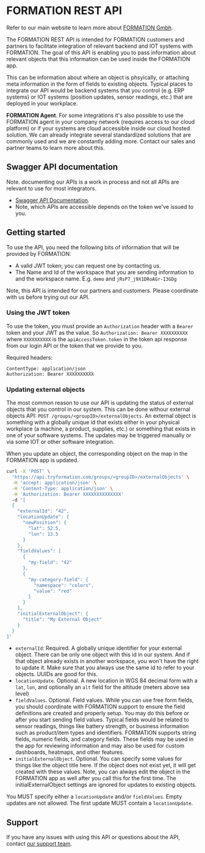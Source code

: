# FORMATION REST API

Refer to our main website to learn more about [FORMATION Gmbh](https://tryformation.com).

The FORMATION REST API is intended for FORMATION customers and partners to facilitate integration of relevant backend and IOT systems with FORMATION. The goal of this API is enabling you to pass information about relevant objects that this information can be used inside the FORMATION app. 

This can be information about where an object is phsyically, or attaching meta information in the form of fields to existing objects. Typical places to integrate our API would be backend systems that you control (e.g. ERP systems) or IOT systems (position updates, sensor readings, etc.) that are deployed in your workplace. 

**FORMATION Agent**. For some integrations it's also possible to use the FORMATION agent in your company network (requires access to our cloud platform) or if your systems are cloud accessible inside our cloud hosted solution. We can already integrate several standardized solutions that are commonly used and we are constantly adding more. Contact our sales and partner teams to learn more about this.

## Swagger API documentation

Note. documenting our APIs is a work in process and not all APIs are relevant to use for most integrators.

- [Swagger API Documentation](https://api.tryformation.com/webjars/swagger-ui/index.html).
- Note, which APIs are accessible depends on the token we've issued to you.

## Getting started

To use the API, you need the following bits of information that will be provided by FORMATION:

- A valid JWT token; you can request one by contacting us.
- The Name and Id of the workspace that you are sending information to and the workspace name. E.g. `demo` and `jRsP7_j9X1DRoAGr-I3GDg` 

Note, this API is intended for our partners and customers. Please coordinate with us before trying out our API.

### Using the JWT token

To use the token, you must provide an `Authorization` header with a `Bearer` token and your JWT as the value. So `Authorization: Bearer XXXXXXXXXX` where `XXXXXXXXXX` is the `apiAccessToken.token` in the token api response from our login API or the token that we provide to you.

Required headers:

```
ContentType: application/json
Authorization: Bearer XXXXXXXXXX
```

### Updating external objects

The most common reason to use our API is updating the status of external objects that you control in our system. This can be done withour external objects API: `POST /groups/<groupID>/externalObjects`. An external object is something with a globally unique id that exists either in your physical workplace (a machine, a product, supplies, etc.) or something that exists in one of your software systems. The updates may be triggered manually or via some IOT or other software integration.

When you update an object, the corresponding object on the map in the FORMATION app is updated.

```bash
curl -X 'POST' \
  'https://api.tryformation.com/groups/<groupID>/externalObjects' \
  -H 'accept: application/json' \
  -H 'Content-Type: application/json' \
  -H 'Authorization: Bearer XXXXXXXXXXXXXX'
  -d '[
  {
    "externalId": "42",
    "locationUpdate": {
      "newPosition": {
        "lat": 52.5,
        "lon": 13.5
      }
    },
    "fieldValues": [
      {
        "my-field": "42"
      },
      {
        "my-category-field": {
          "namespace": "colors",
          "value": "red"
        }
      }
    ],
    "initialExternalObject": {
      "title": "My External Object"
    }
  }
]'
```

- `externalId`: Required. A globally unique identifier for your external object. There can be only one object with this id in our system. And if that object already exists in another workspace, you won't have the right to update it. Make sure that you always use the same id to refer to your objects. UUIDs are good for this.
- `locationUpdate`. Optional. A new location in WGS 84 decimal form with a `lat`, `lon`, and optionally an `alt` field for the altitude (meters above sea level) 
- `fieldValues`. Optional. Field values. While you can use free form fields, you should coordinate with FORMATION support to ensure the field definitions are created and properly setup. You may do this before or after you start sending field values. Typical fields would be related to sensor readings, things like battery strength, or business information such as product/item types and identifiers. FORMATION supports string fields, numeric fields, and category fields. These fields may be used in the app for reviewing information and may also be used for custom dashboards, heatmaps, and other features.
- `initialExternalObject`. Optional. You can specify some values for things like the object title here. If the object does not exist yet, it will get created with these values. Note, you can always edit the object in the FORMATION app as well after you call this for the first time. The initialExternalObject settings are ignored for updates to existing objects.

You MUST specify either a `locationUpdate` and/or `fieldValues`. Empty updates are not allowed. The first update MUST contain a `locationUpdate`.

## Support

If you have any issues with using this API or questions about the API, contact [our support team](mailto:support@tryformation.com).


